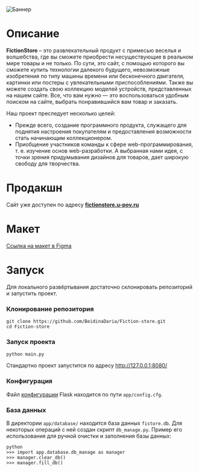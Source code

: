![Баннер](https://user-images.githubusercontent.com/82591599/203820634-18bf27c4-e7ab-4139-8e02-307dec8f67ea.svg)

# Описание

**FictionStore** – это развлекательный продукт с примесью веселья и волшебства, где вы сможете приобрести несуществующие в реальном мире товары и не только. 
По сути, это сайт, с помощью которого вы сможете купить технологии далекого будущего, невозможные изобретения по типу машины времени или бесконечного двигателя, картинки или постеры с увлекательными приспособлениями. Также вы можете создать свою коллекцию моделей устройств, представленных на нашем сайте. Все, что вам нужно — это воспользоваться удобным поиском на сайте, выбрать понравившийся вам товар и заказать.

Наш проект преследует несколько целей: 
- Прежде всего, создание программного продукта, служащего для поднятия настроения покупателям и предоставления возможности стать начинающим коллекционером.
- Приобщение участников команды к сфере web-программирования, т. е. изучение основ web-разработки. 
А выбранная нами идея, с точки зрения придумывания дизайнов для товаров, дает широкую свободу для творчества.

# Продакшн
Сайт уже доступен по адресу **[fictionstore.u-pov.ru](http://fictionstore.u-pov.ru/)**

# Макет
[Ссылка на макет в Figma](https://www.figma.com/file/2bCb1b597vPO4qzRbfd5GS/FictionStore-%D0%9C%D0%B0%D0%BA%D0%B5%D1%82?node-id=0%3A1&t=dOddYqfMkBlvf4LL-1)

# Запуск
Для локального развёртывания достаточно склонировать репозиторий и запустить проект.
### Клонирование репозитория
```
git clone https://github.com/BeidinaDaria/Fiction-store.git
cd Fiction-store
```
### Запуск проекта
```
python main.py
```
Стандартно проект запустится по адресу http://127.0.0.1:8080/

### Конфигурация
Файл [конфигурации](https://flask.palletsprojects.com/en/2.2.x/config/) Flask находится по пути `app/config.cfg`.

### База данных
В директории `app/database/` находится база данных `fistore.db`. Для некоторых операций с ней создан скрипт `db_manage.py`. Пример его использования для ручной очистки и заполнения базы данных:
```
python
>>> import app.database.db_manage as manager
>>> manager.clear_db()
>>> manager.fill_db()
```
